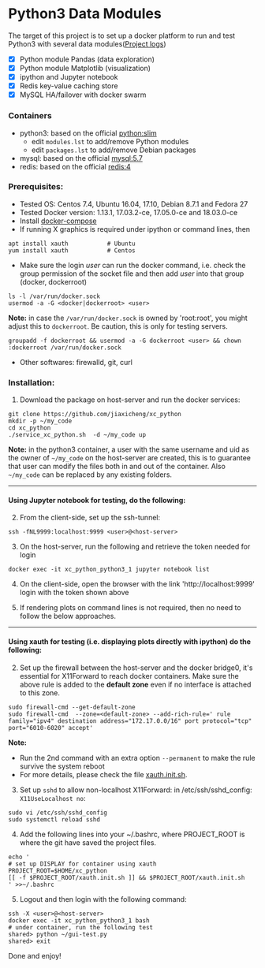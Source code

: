 # Python3 Data Modules #
The target of this project is to set up a docker platform to run and test Python3 with several data modules([Project logs](https://github.com/jiaxicheng/xc_python/blob/master/project_logs.md))
* [x] Python module Pandas (data exploration)
* [x] Python module Matplotlib (visualization)
* [x] ipython and Jupyter notebook
* [x] Redis key-value caching store
* [x] MySQL HA/failover with docker swarm

### Containers ###
+ python3: based on the official [python:slim](https://hub.docker.com/_/python/)
   + edit `modules.lst` to add/remove Python modules
   + edit `packages.lst` to add/remove Debian packages
+ mysql: based on the official [mysql:5.7](https://hub.docker.com/_/mysql/)
+ redis: based on the official [redis:4](https://hub.docker.com/_/redis/)

### Prerequisites: ###
+ Tested OS: Centos 7.4, Ubuntu 16.04, 17.10, Debian 8.7.1 and Fedora 27
+ Tested Docker version: 1.13.1, 17.03.2-ce, 17.05.0-ce and 18.03.0-ce
+ Install [docker-compose](https://docs.docker.com/compose/install/#install-compose) 
+ If running X graphics is required under ipython or command lines, then 
```
apt install xauth           # Ubuntu
yum install xauth           # Centos
```
+ Make sure the login *user* can run the docker command, i.e. check the group permission of the socket file and then add *user* into that group (docker, dockerroot)
```
ls -l /var/run/docker.sock 
usermod -a -G <docker|dockerroot> <user>
```
**Note:** in case the `/var/run/docker.sock` is owned by 'root:root', you might adjust this to `dockerroot`. Be caution, this is only for testing servers. 
```
groupadd -f dockerroot && usermod -a -G dockerroot <user> && chown :dockerroot /var/run/docker.sock
```

+ Other softwares: firewalld, git, curl

### Installation: ###
1. Download the package on host-server and run the docker services: 
```
git clone https://github.com/jiaxicheng/xc_python
mkdir -p ~/my_code
cd xc_python
./service_xc_python.sh  -d ~/my_code up
```
**Note:** in the python3 container, a user with the same username and uid as the owner of `~/my_code` on the host-server are created, this is to guarantee that user can modify the files both in and out of the container. Also `~/my_code` can be replaced by any existing folders.

---
#### Using Jupyter notebook for testing, do the following: ####
2. From the client-side, set up the ssh-tunnel: 
```
ssh -fNL9999:localhost:9999 <user>@<host-server>
```

3. On the host-server, run the following and retrieve the token needed for login
```
docker exec -it xc_python_python3_1 jupyter notebook list
```
4. On the client-side, open the browser with the link 'http://localhost:9999'
   login with the token shown above

5. If rendering plots on command lines is not required, then no need to follow the below approaches.

---
#### Using xauth for testing (i.e. displaying plots directly with ipython) do the following: ####
2. Set up the firewall between the host-server and the docker bridge0, it's essential for X11Forward to reach docker containers. Make sure the above rule is added to the **default zone** even if no interface is attached to this zone.
```
sudo firewall-cmd --get-default-zone
sudo firewall-cmd  --zone=<default-zone> --add-rich-rule=' rule family="ipv4" destination address="172.17.0.0/16" port protocol="tcp" port="6010-6020" accept'
```
**Note:**
+ Run the 2nd command with an extra option `--permanent` to make the rule survive the system reboot
+ For more details, please check the file [xauth.init.sh](https://github.com/jiaxicheng/xc_python/blob/master/xauth.init.sh).

3. Set up `sshd` to allow non-localhost X11Forward: in /etc/ssh/sshd_config: `X11UseLocalhost no`:
```
sudo vi /etc/ssh/sshd_config     
sudo systemctl reload sshd
```

4. Add the following lines into your ~/.bashrc, where PROJECT_ROOT is where the git have saved the project files.
```
echo '
# set up DISPLAY for container using xauth
PROJECT_ROOT=$HOME/xc_python
[[ -f $PROJECT_ROOT/xauth.init.sh ]] && $PROJECT_ROOT/xauth.init.sh
' >>~/.bashrc
```

5. Logout and then login with the following command:
```
ssh -X <user>@<host-server>
docker exec -it xc_python_python3_1 bash
# under container, run the following test
shared> python ~/gui-test.py
shared> exit
``` 

Done and enjoy!
